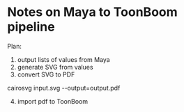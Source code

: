 # Notes on Maya to ToonBoom pipeline

Plan:
1. output lists of values from Maya
2. generate SVG from values
3. convert SVG to PDF

cairosvg input.svg --output=output.pdf

4. import pdf to ToonBoom

